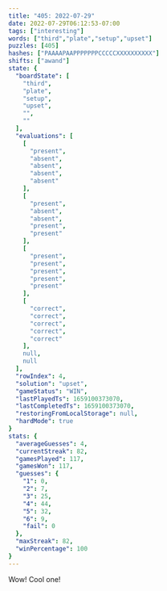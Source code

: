 ```yaml
---
title: "405: 2022-07-29"
date: 2022-07-29T06:12:53-07:00
tags: ["interesting"]
words: ["third","plate","setup","upset"]
puzzles: [405]
hashes: ["PAAAAPAAPPPPPPPCCCCCXXXXXXXXXX"]
shifts: ["awand"]
state: {
  "boardState": [
    "third",
    "plate",
    "setup",
    "upset",
    "",
    ""
  ],
  "evaluations": [
    [
      "present",
      "absent",
      "absent",
      "absent",
      "absent"
    ],
    [
      "present",
      "absent",
      "absent",
      "present",
      "present"
    ],
    [
      "present",
      "present",
      "present",
      "present",
      "present"
    ],
    [
      "correct",
      "correct",
      "correct",
      "correct",
      "correct"
    ],
    null,
    null
  ],
  "rowIndex": 4,
  "solution": "upset",
  "gameStatus": "WIN",
  "lastPlayedTs": 1659100373070,
  "lastCompletedTs": 1659100373070,
  "restoringFromLocalStorage": null,
  "hardMode": true
}
stats: {
  "averageGuesses": 4,
  "currentStreak": 82,
  "gamesPlayed": 117,
  "gamesWon": 117,
  "guesses": {
    "1": 0,
    "2": 7,
    "3": 25,
    "4": 44,
    "5": 32,
    "6": 9,
    "fail": 0
  },
  "maxStreak": 82,
  "winPercentage": 100
}
---
```


<!-- more -->
Wow! Cool one!

